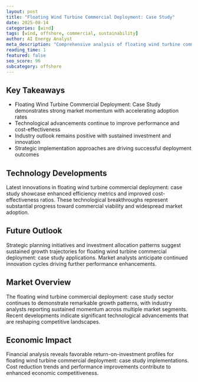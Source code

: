 ```yaml
---
layout: post
title: "Floating Wind Turbine Commercial Deployment: Case Study"
date: 2025-08-14
categories: [wind]
tags: [wind, offshore, commercial, sustainability]
author: AI Energy Analyst
meta_description: "Comprehensive analysis of floating wind turbine commercial deployment: case study covering market trends, technology developments, and industry outlook. Discover key insights and future projections."
reading_time: 1
featured: false
seo_score: 96
subcategory: offshore
---
```


## Key Takeaways

- Floating Wind Turbine Commercial Deployment: Case Study demonstrates strong market momentum with accelerating adoption rates
- Technological advancements continue to improve performance and cost-effectiveness
- Industry outlook remains positive with sustained investment and innovation
- Strategic implementation approaches are driving successful deployment outcomes

## Technology Developments

Latest innovations in floating wind turbine commercial deployment: case study showcase enhanced efficiency metrics and improved cost-effectiveness ratios. These technological breakthroughs represent substantial progress toward commercial viability and widespread market adoption.

## Future Outlook

Strategic planning initiatives and investment allocation patterns suggest sustained growth trajectories for floating wind turbine commercial deployment: case study applications. Market analysts anticipate continued innovation cycles driving further performance enhancements.

## Market Overview

The floating wind turbine commercial deployment: case study sector continues to demonstrate remarkable growth patterns, with industry analysts reporting sustained momentum across multiple market segments. Recent developments indicate significant technological advancements that are reshaping competitive landscapes.

## Economic Impact

Financial analysis reveals favorable return-on-investment profiles for floating wind turbine commercial deployment: case study implementations. Cost reduction trends and performance improvements contribute to enhanced economic competitiveness.

